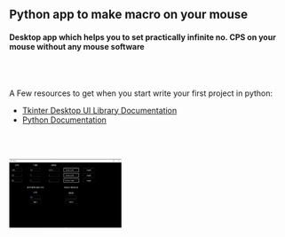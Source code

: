 ## Python app to make macro on your mouse

#### Desktop app which helps you to set practically infinite no. CPS on your mouse without any mouse software

<br><br>

A Few resources to get when you start write your first project in python:
- [Tkinter Desktop UI Library Documentation](https://docs.python.org/3/library/tk.html)
- [Python Documentation](https://docs.python.org/3/)

<br><br>

<img src="macros.PNG" width="40%">
